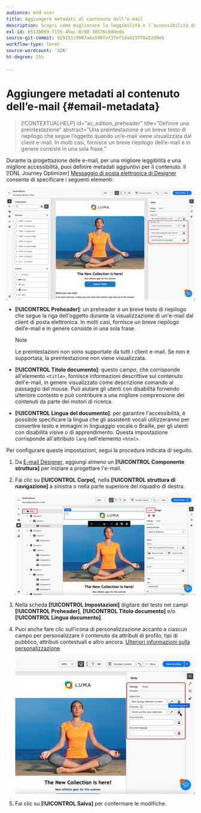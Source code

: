 ```yaml
---
audience: end-user
title: Aggiungere metadati al contenuto dell’e-mail
description: Scopri come migliorare la leggibilità e l’accessibilità dei contenuti e-mail con i metadati
exl-id: 8513b069-7155-45ac-8c98-38576c9ddeda
source-git-commit: 929151c9907a6a508fef37ef1da9157f8a52d9eb
workflow-type: tm+mt
source-wordcount: '326'
ht-degree: 25%

---
```


# Aggiungere metadati al contenuto dell’e-mail {#email-metadata}

>[!CONTEXTUALHELP]
>id="ac_edition_preheader"
>title="Definire una preintestazione"
>abstract="Una preintestazione è un breve testo di riepilogo che segue l’oggetto quando un’e-mail viene visualizzata dal client e-mail. In molti casi, fornisce un breve riepilogo dell’e-mail e in genere consiste in una sola frase."

Durante la progettazione delle e-mail, per una migliore leggibilità e una migliore accessibilità, puoi definire metadati aggiuntivi per il contenuto. Il [!DNL Journey Optimizer] [Messaggio di posta elettronica di Designer](get-started-email-designer.md) consente di specificare i seguenti elementi:

![](assets/email_body_settings_ex.png)

* **[!UICONTROL Preheader]**: un preheader è un breve testo di riepilogo che segue la riga dell&#39;oggetto durante la visualizzazione di un&#39;e-mail dal client di posta elettronica. In molti casi, fornisce un breve riepilogo dell’e-mail e in genere consiste in una sola frase.

  >[!NOTE]
  >
  >Le preintestazioni non sono supportate da tutti i client e-mail. Se non è supportata, la preintestazione non viene visualizzata.

* **[!UICONTROL Titolo documento]**: questo campo, che corrisponde all&#39;elemento `<title>`, fornisce informazioni descrittive sul contenuto dell&#39;e-mail, in genere visualizzato come descrizione comando al passaggio del mouse. Può aiutare gli utenti con disabilità fornendo ulteriore contesto e può contribuire a una migliore comprensione dei contenuti da parte dei motori di ricerca.

* **[!UICONTROL Lingua del documento]**: per garantire l&#39;accessibilità, è possibile specificare la lingua che gli assistenti vocali utilizzeranno per convertire testo e immagini in linguaggio vocale o Braille, per gli utenti con disabilità visive o di apprendimento. Questa impostazione corrisponde all&#39;attributo `lang` nell&#39;elemento `<html>`.

Per configurare queste impostazioni, segui la procedura indicata di seguito.

1. Da [E-mail Designer](create-email-content.md), aggiungi almeno un **[!UICONTROL Componente struttura]** per iniziare a progettare l&#39;e-mail.

1. Fai clic su **[!UICONTROL Corpo]**, nella **[!UICONTROL struttura di navigazione]** a sinistra o nella parte superiore del riquadro di destra.

   ![](assets/email_body.png)

1. Nella scheda **[!UICONTROL Impostazioni]** digitare del testo nei campi **[!UICONTROL Preheader]**, **[!UICONTROL Titolo documento]** e/o **[!UICONTROL Lingua documento]**.

1. Puoi anche fare clic sull’icona di personalizzazione accanto a ciascun campo per personalizzare il contenuto da attributi di profilo, tipi di pubblico, attributi contestuali e altro ancora. [Ulteriori informazioni sulla personalizzazione](../personalization/gs-personalization.md)

   ![](assets/email_body_settings.png)

1. Fai clic su **[!UICONTROL Salva]** per confermare le modifiche.